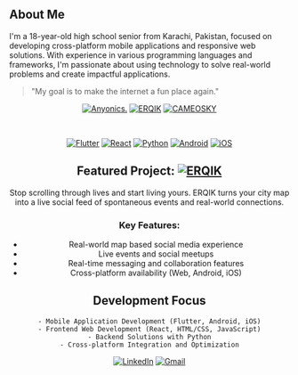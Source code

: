 ## About Me
I'm a 18-year-old high school senior from Karachi, Pakistan, focused on developing cross-platform mobile applications and responsive web solutions. With experience in various programming languages and frameworks, I'm passionate about using technology to solve real-world problems and create impactful applications.
> "My goal is to make the internet a fun place again."

<div align="center">

[![Anyonics.](https://img.shields.io/badge/anyonics-000000?style=for-the-badge&logoColor=white)](https://anyonics.com/)
[![ERQIK](https://img.shields.io/badge/erqik-FFD700?style=for-the-badge&logoColor=black)](https://anyonics.com/erqik/erqik.html)
[![CAMEOSKY](https://img.shields.io/badge/Cameosky-FF8C00?style=for-the-badge&logoColor=white)](https://anyonics.com/aboutus.html)


<div/>
<br>
<div align="center">
  
[![Flutter](https://img.shields.io/badge/Flutter-%2302569B.svg?style=for-the-badge&logo=Flutter&logoColor=white)](https://flutter.dev/)
[![React](https://img.shields.io/badge/react-%2320232a.svg?style=for-the-badge&logo=react&logoColor=%2361DAFB)](https://reactjs.org/)
[![Python](https://img.shields.io/badge/python-3670A0?style=for-the-badge&logo=python&logoColor=ffdd54)](https://www.python.org/)
[![Android](https://img.shields.io/badge/Android-3DDC84?style=for-the-badge&logo=android&logoColor=white)](https://developer.android.com/)
[![iOS](https://img.shields.io/badge/iOS-000000?style=for-the-badge&logo=ios&logoColor=white)](https://developer.apple.com/ios/)
</div>

## Featured Project: [![ERQIK](https://img.shields.io/badge/erqik-FFD700?style=for-the-badge&logoColor=black)](https://anyonics.com/erqik/erqik.html)
Stop scrolling through lives and start living yours. ERQIK turns your city map into a live social feed of spontaneous events and real-world connections.

### Key Features:
- Real-world map based social media experience
- Live events and social meetups
- Real-time messaging and collaboration features
- Cross-platform availability (Web, Android, iOS)

## Development Focus
```
- Mobile Application Development (Flutter, Android, iOS)
- Frontend Web Development (React, HTML/CSS, JavaScript)
- Backend Solutions with Python
- Cross-platform Integration and Optimization
```

[![LinkedIn](https://img.shields.io/badge/linkedin-%230077B5.svg?style=for-the-badge&logo=linkedin&logoColor=white)](https://www.linkedin.com/in/shayan-khan-javed-0a3190315?utm_source=share&utm_campaign=share_via&utm_content=profile&utm_medium=android_app)
[![Gmail](https://img.shields.io/badge/Gmail-D14836?style=for-the-badge&logo=gmail&logoColor=white)](mailto:Shayankhanjavedcontact@gmail.com)
